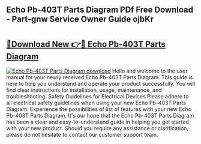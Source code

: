 ## Echo Pb-403T Parts Diagram PDf Free Download - Part-gnw Service Owner Guide ojbKr

# <h2><a href="http://dfi8bz.blite.top/?on=Echo+Pb-403T+Parts+Diagram">🔗Download New 👉🔴 Echo Pb-403T Parts Diagram</a></h2>

[![Echo Pb-403T Parts Diagram download](https://i.imgur.com/lujVjoI.png)](http://dfi8bz.blite.top/?on=Echo+Pb-403T+Parts+Diagram)
Hello and welcome to the user manual for your newly received Echo Pb-403T Parts Diagram. This guide is here to help you understand and operate your product successfully. You will find clear instructions for installation, usage, maintenance, and troubleshooting. Safety Guidelines for Electrical Devices Please adhere to all electrical safety guidelines when using your new Echo Pb-403T Parts Diagram. Experience the possibilities of list of features with your new Echo Pb-403T Parts Diagram. It's our hope that the Echo Pb-403T Parts Diagram has been a clear and easy-to-understand guide in helping you get started with your new product. Should you require any assistance or clarification, please do not hesitate to contact our customer support team.
